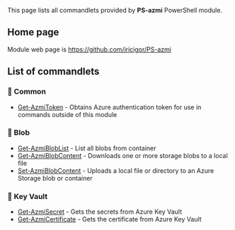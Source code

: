 This page lists all commandlets provided by **PS-azmi** PowerShell module.

## Home page

Module web page is https://github.com/iricigor/PS-azmi

## List of commandlets

### 🔑 Common

- [Get-AzmiToken](./Get-AzmiToken.md) - Obtains Azure authentication token for use in commands outside of this module

### 💾 Blob

- [Get-AzmiBlobList](./docs/Get-AzmiBlobList.md) - List all blobs from container
- [Get-AzmiBlobContent](./docs/Get-AzmiBlobContent.md) - Downloads one or more storage blobs to a local file
- [Set-AzmiBlobContent](./docs/Set-AzmiBlobContent.md) - Uploads a local file or directory to an Azure Storage blob or container

### 🔐 Key Vault

- [Get-AzmiSecret](./docs/Get-AzmiSecret.md) - Gets the secrets from Azure Key Vault
- [Get-AzmiCertificate](./docs/Get-AzmiCertificate.md) - Gets the certificate from Azure Key Vault
